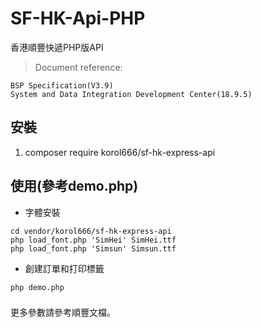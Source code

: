 # SF-HK-Api-PHP

香港順豐快遞PHP版API

>Document reference:

    BSP Specification(V3.9)
    System and Data Integration Development Center(18.9.5)

## 安裝
1. composer require korol666/sf-hk-express-api

## 使用(參考demo.php)
- 字體安裝
```
cd vendor/korol666/sf-hk-express-api
php load_font.php 'SimHei' SimHei.ttf
php load_font.php 'Simsun' Simsun.ttf
```

- 創建訂單和打印標籤
```
php demo.php
```

###
更多參數請參考順豐文檔。
